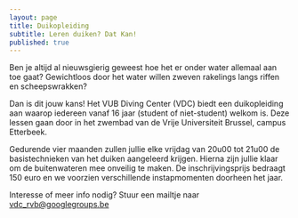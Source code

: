 ```yaml
---
layout: page
title: Duikopleiding
subtitle: Leren duiken? Dat Kan!
published: true
---
```


Ben je altijd al nieuwsgierig geweest hoe het er onder water allemaal aan toe gaat? Gewichtloos door het water willen zweven rakelings langs riffen en scheepswrakken?

Dan is dit jouw kans! Het VUB Diving Center (VDC) biedt een duikopleiding aan waarop iedereen vanaf 16 jaar (student of niet-student) welkom is. Deze lessen gaan door in het zwembad van de Vrije Universiteit Brussel, campus Etterbeek.

Gedurende vier maanden zullen jullie elke vrijdag van 20u00 tot 21u00 de basistechnieken van het duiken aangeleerd krijgen. Hierna zijn jullie klaar om de buitenwateren mee onveilig te maken. De inschrijvingsprijs bedraagt 150 euro en we voorzien verschillende instapmomenten doorheen het jaar.

Interesse of meer info nodig? Stuur een mailtje naar vdc_rvb@googlegroups.be

